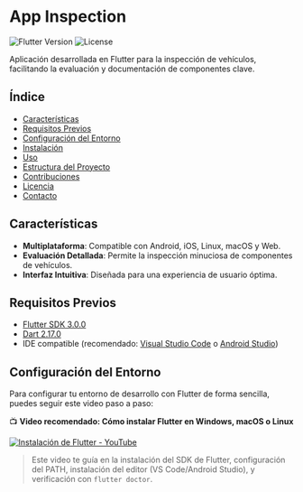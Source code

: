 # App Inspection

![Flutter Version](https://img.shields.io/badge/Flutter-3.0.0-blue)
![License](https://img.shields.io/badge/License-MIT-green)

Aplicación desarrollada en Flutter para la inspección de vehículos, facilitando la evaluación y documentación de componentes clave.

## Índice

- [Características](#características)
- [Requisitos Previos](#requisitos-previos)
- [Configuración del Entorno](#configuración-del-entorno)
- [Instalación](#instalación)
- [Uso](#uso)
- [Estructura del Proyecto](#estructura-del-proyecto)
- [Contribuciones](#contribuciones)
- [Licencia](#licencia)
- [Contacto](#contacto)

## Características

- **Multiplataforma**: Compatible con Android, iOS, Linux, macOS y Web.
- **Evaluación Detallada**: Permite la inspección minuciosa de componentes de vehículos.
- **Interfaz Intuitiva**: Diseñada para una experiencia de usuario óptima.

## Requisitos Previos

- [Flutter SDK 3.0.0](https://docs.flutter.dev/get-started/install)
- [Dart 2.17.0](https://dart.dev/get-dart)
- IDE compatible (recomendado: [Visual Studio Code](https://code.visualstudio.com/) o [Android Studio](https://developer.android.com/studio))

## Configuración del Entorno

Para configurar tu entorno de desarrollo con Flutter de forma sencilla, puedes seguir este video paso a paso:

📺 **Video recomendado: Cómo instalar Flutter en Windows, macOS o Linux**

[![Instalación de Flutter - YouTube](https://img.youtube.com/vi/fq4N0hgOWzU/0.jpg)](https://youtu.be/OIlhCrBp-uw?si=l7QxdOuq3CzUeAIi)

> Este video te guía en la instalación del SDK de Flutter, configuración del PATH, instalación del editor (VS Code/Android Studio), y verificación con `flutter doctor`.
